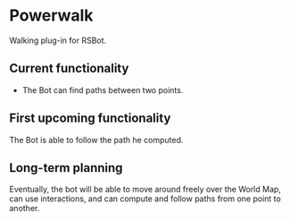 Powerwalk
=========

Walking plug-in for RSBot.


Current functionality
---------------------
- The Bot can find paths between two points.


First upcoming functionality
----------------------------
The Bot is able to follow the path he computed.


Long-term planning
------------------
Eventually, the bot will be able to move around freely over the World Map, 
can use interactions, and can compute and follow paths from one point to another.
